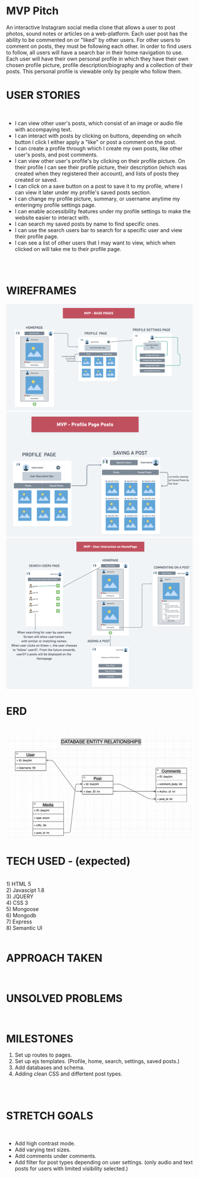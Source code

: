 <h1>MVP Pitch</h1>
An interactive Instagram social media clone that allows a user to post photos, sound notes or articles on a web-platform. Each user post has the ability to be commented on or "liked" by other users. For other users to comment on posts, they must be following each other. In order to find users to follow, all users will have a search bar in their home navigation to use. Each user will have their own personal profile in which they have their own chosen profile picture, profile description/biography and a collection of their posts. This personal profile is viewable only by people who follow them.

<h1>USER STORIES</h1>
<br>
<ul>
<li>I can view other user's posts, which consist of an image or audio file with accompaying text.</li>
<li>I can interact with posts by clicking on buttons, depending on whcih button I click I either apply a "like" or post a comment on the post. </li>
<li>I can create a profile through which I create my own posts, like other user's posts, and post comments.</li>
<li>I can view other user's profile's by clicking on their profile picture. On their profile I can see their profile picture, their description (which was created when they registered their account), and lists of posts they created or saved.</li>
<li>I can click on a save button on a post to save it to my profile, where I can view it later under my profile's saved posts section.</li>
<li>I can change my profile picture, summary, or username anytime my enteringmy profile settings page.</li>
<li>I can enable accessibility features under my profile settings to make the website easier to interact with.</li>
<li>I can search my saved posts by name to find specific ones.</li>
<li>I can use the search users bar to search for a specific user and view their profile page.</li>
<li>I can see a list of other users that I may want to view, which when clicked on will take me to their profile page.</li>
</ul>
<br><br>
<h1>WIREFRAMES</h1>
<img src="READMEassets/Wireframe1.png" alt="Website Wireframe">
<img src="READMEassets/Screen Shot 2020-12-16 at 6.46.34 PM.png" alt="Website Wireframe">
<img src="READMEassets/Wireframe 3.png" alt="Website Wireframe">
<h1>ERD<h1>
<img src="READMEassets/Screen Shot 2020-12-16 at 7.04.25 PM.png" alt="Website Wireframe">
<h1>TECH USED - (expected)</h1> 
<br>
1) HTML 5<br>
2) Javascipt 1.8 <br>
3) JQUERY <br>
4) CSS 3 <br>
5) Mongoose<br>
6) Mongodb<br>
7) Express<br>
8) Semantic UI<br>
<br>
<h1>APPROACH TAKEN</h1><br>
<h1>UNSOLVED PROBLEMS</h1><br>
<h1>MILESTONES</h1>
<ol>
<li>Set up routes to pages.</li>
<li>Set up ejs templates. (Profile, home, search, settings, saved posts.)</li>
<li>Add databases and schema.</li>
<li>Adding clean CSS and differtent post types.</li>
</ol>
<br><br>
<h1>STRETCH GOALS</h1><br>
<ul>
<li>Add high contrast mode.</li>
<li>Add varying text sizes.</li>
<li>Add comments under comments.</li>
<li>Add filter for post types depending on user settings. (only audio and text posts for users with limited visibility selected.)</li>
</ul>